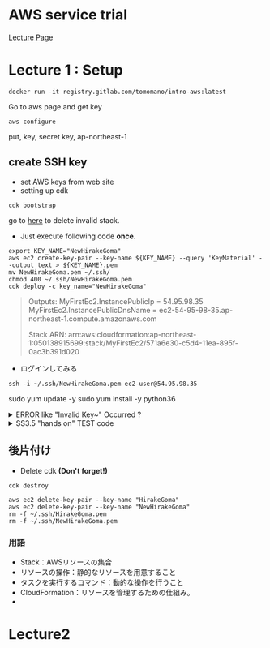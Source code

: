 # AWS service trial
[Lecture Page](https://tomomano.gitlab.io/intro-aws/#_hands_on_1_%E5%88%9D%E3%82%81%E3%81%A6%E3%81%AEec2%E3%82%A4%E3%83%B3%E3%82%B9%E3%82%BF%E3%83%B3%E3%82%B9%E3%82%92%E8%B5%B7%E5%8B%95%E3%81%99%E3%82%8B)

# Lecture 1 : Setup
```
docker run -it registry.gitlab.com/tomomano/intro-aws:latest
```

Go to aws page and get key

```
aws configure
```

put, key, secret key, ap-northeast-1

## create SSH key

- set AWS keys from web site
- setting up cdk

```
cdk bootstrap
```

go to [here](https://ap-northeast-1.console.aws.amazon.com/cloudformation/home?region=ap-northeast-1#/stacks?filteringText=&filteringStatus=active&viewNested=true&hideStacks=false&stackId=arn%3Aaws%3Acloudformation%3Aap-northeast-1%3A050138915699%3Astack%2FMyFirstEc2%2Febb7ddb0-c5cb-11ea-895f-0ac3b391d020) to delete invalid stack.


- Just execute following code **once**.

```
export KEY_NAME="NewHirakeGoma"
aws ec2 create-key-pair --key-name ${KEY_NAME} --query 'KeyMaterial' --output text > ${KEY_NAME}.pem
mv NewHirakeGoma.pem ~/.ssh/
chmod 400 ~/.ssh/NewHirakeGoma.pem
cdk deploy -c key_name="NewHirakeGoma"
```

> Outputs:
MyFirstEc2.InstancePublicIp = 54.95.98.35
MyFirstEc2.InstancePublicDnsName = ec2-54-95-98-35.ap-northeast-1.compute.amazonaws.com
> 
> Stack ARN:
arn:aws:cloudformation:ap-northeast-1:050138915699:stack/MyFirstEc2/571a6e30-c5d4-11ea-895f-0ac3b391d020

- ログインしてみる
```
ssh -i ~/.ssh/NewHirakeGoma.pem ec2-user@54.95.98.35
```
sudo yum update -y
sudo yum install -y python36


<details>
<summary>
ERROR like "Invalid Key~" Occurred ?
</summary>
- Invalid Keyとなる理由は簡単だった
- `aws ec2 create-key-pair --key-name ${KEY_NAME} --query 'KeyMaterial' --output text > ${KEY_NAME}.pem` このコマンドを複数回うったのが原因
- 一度作ったキーペアを消すのは面倒？

まちがって作ったので別の名前で作ることにした。
- Another key patttern In doc2
</details>




<details>
<summary>
SS3.5 "hands on" TEST code
</summary>
```
bucketName="mybucket-$(openssl rand -hex 12)"
echo $bucketName
aws s3 mb "s3://${bucketName}"
```

> make_bucket: mybucket-b6fbf7f5f41a6bb0bb9080ef

`aws s3 ls`


```
echo "Hello world!" > hello_world.txt
aws s3 cp hello_world.txt "s3://${bucketName}/hello_world.txt"
```

- delete bucket

```
aws s3 rb "s3://${bucketName}" --force
```

</details>


## 後片付け

- Delete cdk **(Don't forget!)**

```  
cdk destroy
```

```
aws ec2 delete-key-pair --key-name "HirakeGoma"
aws ec2 delete-key-pair --key-name "NewHirakeGoma"
rm -f ~/.ssh/HirakeGoma.pem
rm -f ~/.ssh/NewHirakeGoma.pem
```




### 用語
- Stack：AWSリソースの集合
- リソースの操作：静的なリソースを用意すること
- タスクを実行するコマンド：動的な操作を行うこと
- CloudFormation：リソースを管理するための仕組み。
- 


# Lecture2 
